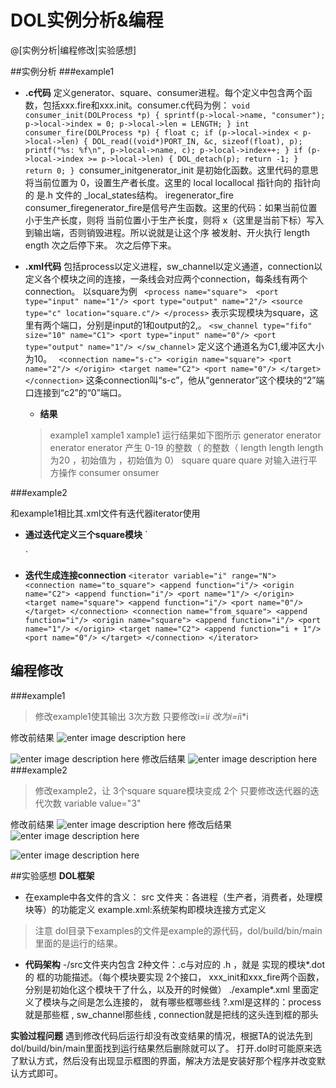 
# DOL实例分析&编程

@[实例分析|编程修改|实验感想]

##实例分析
###example1
- **.c代码** 
定义generator、square、consumer进程。每个定义中包含两个函数，包括xxx.fire和xxx.init。consumer.c代码为例：
`void consumer_init(DOLProcess *p) {
    sprintf(p->local->name, "consumer");
    p->local->index = 0;
    p->local->len = LENGTH;
}
int consumer_fire(DOLProcess *p) {
    float c;
    if (p->local->index < p->local->len) {
        DOL_read((void*)PORT_IN, &c, sizeof(float), p);
        printf("%s: %f\n", p->local->name, c);
        p->local->index++;
    }
    if (p->local->index >= p->local->len) {
        DOL_detach(p);
        return -1;
    }
    return 0;
}
`consumer_initgenerator_init 是初始化函数。这里代码的意思将当前位置为 0，设置生产者长度。这里的 local locallocal 指针向的 指针向的 是.h 文件的 _local_states结构。
 iregenerator_fire consumer_firegenerator_fire是信号产生函数。这里的代码：如果当前位置小于生产长度，则将 当前位置小于生产长度，则将 x（这里是当前下标）写入到输出端，否则销毁进程。所以说就是让这个序 被发射、开火执行 length ength 次之后停下来。 次之后停下来。

- **.xml代码** 
包括process以定义进程，sw_channel以定义通道，connection以定义各个模块之间的连接，一条线会对应两个connection，每条线有两个connection。
以square为例
` <process name="square"> 
    <port type="input" name="1"/>
    <port type="output" name="2"/>
    <source type="c" location="square.c"/>
  </process>`
  表示实现模块为square，这里有两个端口，分别是input的1和output的2,。
  `<sw_channel type="fifo" size="10" name="C1">
    <port type="input" name="0"/>
    <port type="output" name="1"/>
  </sw_channel>`
  定义这个通道名为C1,缓冲区大小为10。
  ` <connection name="s-c">
    <origin name="square">
      <port name="2"/>
    </origin>
    <target name="C2">
      <port name="0"/>
    </target>
  </connection>`
  这条connection叫“s-c”，他从“gennerator”这个模块的“2”端口连接到“c2”的“0”端口。
  - **结果** 
  > example1 xample1 xample1 运行结果如下图所示
  > generator enerator enerator enerator 产生 0-19 的整数（ 的整数（ length length length 为20 ，初始值为 ，初始值为 0）
  >  square quare quare 对输入进行平方操作
  >   consumer onsumer

###example2

和example1相比其.xml文件有迭代器iterator使用
- **通过迭代定义三个square模块** 
 `<variable value="3" name="N"/>
  <!-- instantiate resources -->
  <process name="generator">
    <port type="output" name="10"/>
    <source type="c" location="generator.c"/>
  </process>
  <iterator variable="i" range="N">
    <process name="square">
      <append function="i"/>
      <port type="input" name="0"/>
      <port type="output" name="1"/>
      <source type="c" location="square.c"/>
    </process>
  </iterator>
  <process name="consumer">
    <port type="input" name="100"/>
    <source type="c" location="consumer.c"/>
  </process>
  <iterator variable="i" range="N + 1">
    <sw_channel type="fifo" size="10" name="C2">
      <append function="i"/>
      <port type="input" name="0"/>
      <port type="output" name="1"/>
    </sw_channel>
  </iterator>`
  
 - **迭代生成连接connection** 
`<iterator variable="i" range="N">
    <connection name="to_square">
      <append function="i"/>
      <origin name="C2">
        <append function="i"/>
        <port name="1"/>
      </origin>
      <target name="square">
        <append function="i"/>
        <port name="0"/>
      </target>
    </connection>
    <connection name="from_square">
        <append function="i"/>
        <origin name="square">
          <append function="i"/>
          <port name="1"/>
        </origin>
        <target name="C2">
          <append function="i + 1"/>
          <port name="0"/>
        </target>
    </connection>
  </iterator> `

## 编程修改
###example1
> 修改example1使其输出 3次方数
> 只要修改i=i*i
> 改为i=i*i*i

修改前结果
![enter image description here](http://ww4.sinaimg.cn/mw690/82c0590fgw1f8ofwwk3sbj20h50czaek.jpg)

![enter image description here](http://ww1.sinaimg.cn/mw690/82c0590fgw1f8ofwx2w2cj20e50ewjry.jpg)
修改后结果
![enter image description here](http://ww4.sinaimg.cn/mw690/82c0590fgw1f8ofwxfiytj20k00cn7a2.jpg)
###example2
> 修改example2，让 3个square square模块变成 2个
> 只要修改迭代器的迭代次数
> variable value="3" 

修改前结果
![enter image description here](http://ww3.sinaimg.cn/mw690/82c0590fgw1f8ofwygej0j20e70evdgf.jpg)
修改后结果
![enter image description here](http://ww1.sinaimg.cn/mw690/82c0590fgw1f8ofwyg18zj20gk0codkf.jpg)

![enter image description here](http://ww3.sinaimg.cn/mw690/82c0590fgw1f8ofwz1ej6j20ge0dbmxm.jpg)


##实验感想
**DOL框架**
- 在example中各文件的含义：
src 文件夹：各进程（生产者，消费者，处理模块等）的功能定义
example.xml:系统架构即模块连接方式定义
> 注意
> dol目录下examples的文件是example的源代码，dol/build/bin/main里面的是运行的结果。
 

- **代码架构**
-/src文件夹内包含 2种文件：.c与对应的 .h ，就是 实现的模块*.dot 的 框的功能描述。（每个模块要实现 2个接口， xxx_init和xxx_fire两个函数， 分别是初始化这个模块干了什么，以及开的时候做）
 ./example*.xml 里面定义了模块与之间是怎么连接的， 就有哪些框哪些线
 ?.xml是这样的：process 就是那些框 , sw_channel那些线 ,  connection就是把线的这头连到框的那头
 
**实验过程问题**
遇到修改代码后运行却没有改变结果的情况，根据TA的说法先到dol/build/bin/main里面找到运行结果然后删除就可以了。
打开.dol时可能原来选了默认方式，然后没有出现显示框图的界面，解决方法是安装好那个程序并改变默认方式即可。

